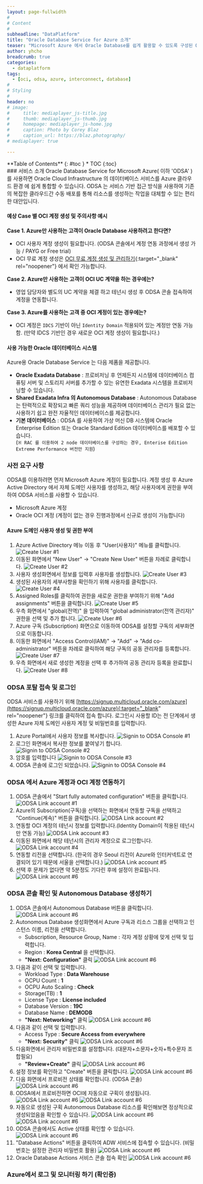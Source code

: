 ```yaml
---
layout: page-fullwidth
#
# Content
#
subheadline: "DataPlatform"
title: "Oracle Database Service for Azure 소개"
teaser: "Microsoft Azure 에서 Oracle Database를 쉽게 활용할 수 있도록 구성된 Oracle Database Service for Azure에 대해 알아봅니다."
author: yhcho
breadcrumb: true
categories:
  - dataplatform
tags:
  - [oci, odsa, azure, interconnect, database]
#
# Styling
#
header: no
# image:
#     title: mediaplayer_js-title.jpg
#     thumb: mediaplayer_js-thumb.jpg
#     homepage: mediaplayer_js-home.jpg
#     caption: Photo by Corey Blaz
#     caption_url: https://blaz.photography/
# mediaplayer: true

---
```


<div class="panel radius" markdown="1">
**Table of Contents**
{: #toc }
*  TOC
{:toc}
</div>
### 서비스 소개
Oracle Database Service for Microsoft Azure( 이하 'ODSA' )를 사용하면 Oracle Cloud Infrastructure 의 데이터베이스 서비스를 Azure 클라우드 환경 에 쉽게 통합할 수 있습니다. 
ODSA 는 서비스 기반 접근 방식을 사용하여 기존의 복잡한 클라우드간 수동 배포를 통해 리소스를 생성하는 작업을 대체할 수 있는 편리한 대안입니다.

#### 예상 Case 별 OCI 계정 생성 및 주의사항 예시

**Case 1. Azure만 사용하는 고객이 Oracle Database 사용하려고 한다면?**
- OCI 사용자 계정 생성이 필요합니다. (ODSA 콘솔에서 계정 연동 과정에서 생성 가능 / PAYG or Free trial)
- OCI 무료 계정 생성은 [OCI 무료 계정 생성 및 관리하기](/getting-started/free-oci-promotions/){:target="_blank" rel="noopener"} 에서 확인 가능합니다.

**Case 2. Azure만 사용하는 고객이 OCI UC 계약을 하는 경우에는?**
- 영업 담당자와 별도의 UC 계약을 체결 하고 테넌시 생성 후 ODSA 콘솔 접속하여 계정을 연동합니다.

**Case 3. Azure를 사용하는 고객 중 OCI 계정이 있는 경우에는?**
- OCI 계정은 `IDCS` 기반이 아닌 `Identity Domain` 적용되어 있는 계정만 연동 가능함. (만약 IDCS 기반인 경우 새로운 OCI 계정 생성이 필요합니다.)

#### 사용 가능한 Oracle 데이터베이스 시스템
Azure용 Oracle Database Service 는 다음 제품을 제공합니다.
- **Oracle Exadata Database** : 프로비저닝 후 언제든지 시스템에 데이터베이스 컴퓨팅 서버 및 스토리지 서버를 추가할 수 있는 유연한 Exadata 시스템을 프로비저닝할 수 있습니다.
- **Shared Exadata Infra 의 Autonomous Database** : Autonomous Database 는 탄력적으로 확장되고 빠른 쿼리 성능을 제공하며 데이터베이스 관리가 필요 없는 사용하기 쉽고 완전 자율적인 데이터베이스를 제공합니다.
- **기본 데이터베이스** : ODSA 를 사용하여 가상 머신 DB 시스템에 Oracle Enterprise Edition 또는 Oracle Standard Edition 데이터베이스를 배포할 수 있습니다.<br> 
(`※ RAC 를 이용하여 2 node 데이터베이스를 구성하는 경우, Enterise Edition Extreme Performance 버전만 지원`)

### 사전 요구 사항
ODSA를 이용하려면 먼저 Microsoft Azure 계정이 필요합니다. 계정 생성 후 Azure Active Directory 에서 자체 도메인 사용자를 생성하고, 해당 사용자에게 권한을 부여하여 ODSA 서비스를 사용할 수 있습니다.
- Microsoft Azure 계정
- Oracle OCI 계정 (계정이 없는 경우 진행과정에서 신규로 생성이 가능합니다)

#### Azure 도메인 사용자 생성 및 권한 부여
1. Azure Active Directory 메뉴 이동 후 "User(사용자)" 메뉴를 클릭합니다.
   ![Create User #1](/assets/img/dataplatform/azure-ad-create-user-1.png)
2. 이동된 화면에서 "New User" -> "Create New User" 버튼을 차례로 클릭합니다.
   ![Create User #2](/assets/img/dataplatform/azure-ad-create-user-2.png)
3. 사용자 생성화면에서 정보를 입력후 사용자를 생성합니다.
   ![Create User #3](/assets/img/dataplatform/azure-ad-create-user-3.png)
4. 생성된 사용자의 세부사항을 확인하기 위해 사용자를 클릭합니다.
   ![Create User #4](/assets/img/dataplatform/azure-ad-create-user-4.png)
5. Assigned Roles를 클릭하여 권한을 새로운 권한을 부여하기 위해 "Add assignments" 버튼을 클릭합니다.
   ![Create User #5](/assets/img/dataplatform/azure-ad-create-user-5.png)
6. 우측 화면에서 "global(전역)" 을 입력하여 "global administrator(전역 관리자)" 권한을 선택 및 추가 합니다.
   ![Create User #6](/assets/img/dataplatform/azure-ad-create-user-6.png)
7. Azure 구독 (Subscription) 화면으로 이동하여 ODSA를 설정할 구독의 세부화면으로 이동합니다.
8. 이동한 화면에서 "Access Control(IAM)" -> "Add" -> "Add co-administrator" 버튼을 차례로 클릭하여 해당 구독의 공동 관리자를 등록합니다.
   ![Create User #7](/assets/img/dataplatform/azure-ad-create-user-7.png)
9. 우측 화면에서 새로 생성한 계정을 선택 후 추가하여 공동 관리자 등록을 완료합니다.
   ![Create User #8](/assets/img/dataplatform/azure-ad-create-user-8.png)

### ODSA 포탈 접속 및 로그인
ODSA 서비스를 사용하기 위해 [https://signup.multicloud.oracle.com/azure](https://signup.multicloud.oracle.com/azure){:target="_blank" rel="noopener"} 링크를 클릭하여 접속 합니다.
로그인시 사용할 ID는 전 단계에서 생성한 Azure 자체 도메인 사용자 계정 및 비밀번호를 입력합니다.
1. Azure Portal에서 사용자 정보를 복사합니다.
   ![Signin to ODSA Console #1](/assets/img/dataplatform/oracle-odsa-signin-1.png)
2. 로그인 화면에서 복사한 정보를 붙여넣기 합니다.
   ![Signin to ODSA Console #2](/assets/img/dataplatform/oracle-odsa-signin-2.png)
3. 암호를 입력합니다
   ![Signin to ODSA Console #3](/assets/img/dataplatform/oracle-odsa-signin-3.png)
4. ODSA 콘솔에 로그인 되었습니다.
   ![Signin to ODSA Console #4](/assets/img/dataplatform/oracle-odsa-signin-4.png)

### ODSA 에서 Azure 계정과 OCI 계정 연동하기
1. ODSA 콘솔에서 "Start fully automated configuration" 버튼을 클릭합니다.
   ![ODSA Link account #1](/assets/img/dataplatform/oracle-odsa-link-account-0.png)
2. Azure의 Subscription(구독)을 선택하는 화면에서 연동할 구독을 선택하고 "Continue(계속)" 버튼을 클릭합니다.
   ![ODSA Link account #2](/assets/img/dataplatform/oracle-odsa-link-account-1.png)
3. 연동할 OCI 계정의 테넌시 정보를 입력합니다.(Identity Domain이 적용된 테넌시만 연동 가능)
   ![ODSA Link account #3](/assets/img/dataplatform/oracle-odsa-link-account-2.png)
4. 이동된 화면에서 해당 테넌시의 관리자 계정으로 로그인합니다.
   ![ODSA Link account #4](/assets/img/dataplatform/oracle-odsa-link-account-3.png)
5. 연동할 리전을 선택합니다. (한국의 경우 Seoul 리전이 Azure와 인터커넥트로 연결되어 있기 때문에 서울을 선택합니다.)
   ![ODSA Link account #5](/assets/img/dataplatform/oracle-odsa-link-account-5.png)
6. 선택 후 문제가 없다면 약 5분정도 기다린 후에 설정이 완료됩니다.
   ![ODSA Link account #6](/assets/img/dataplatform/oracle-odsa-link-account-6.png)

### ODSA 콘솔 확인 및 Autonomous Database 생성하기
1. ODSA 콘솔에서 Autonomous Database 버튼을 클릭합니다.
   ![ODSA Link account #6](/assets/img/dataplatform/oracle-odsa-service-console-1.png)
2. Autonomous Database 생성화면에서 Azure 구독과 리소스 그룹을 선택하고 인스턴스 이름, 리전을 선택합니다.
   - Subscription, Resource Group, Name : 각자 계정 상황에 맞게 선택 및 입력합니다.
   - Region : **Korea Central** 을 선택합니다.
   - **"Next: Configuration"** 클릭
   ![ODSA Link account #6](/assets/img/dataplatform/oracle-odsa-service-console-2.png)
3. 다음과 같이 선택 및 입력합니다.
   - Workload Type : **Data Warehouse**
   - OCPU Count : **1**
   - OCPU Auto Scaling : **Check**
   - Storage(TB) : **1**
   - License Type : **License included**
   - Database Version : **19C**
   - Database Name : **DEMODB**
   - **"Next: Networking"** 클릭
   ![ODSA Link account #6](/assets/img/dataplatform/oracle-odsa-service-console-3.png)
4. 다음과 같이 선택 및 입력합니다.
   - Access Type : **Secure Access from everywhere**
   - **"Next: Security"** 클릭
   ![ODSA Link account #6](/assets/img/dataplatform/oracle-odsa-service-console-4.png)
5. 다음화면에서 관리자 비밀번호를 설정합니다. (대문자+소문자+숫자+특수문자 조합필요)
   - **"Review+Create"** 클릭
   ![ODSA Link account #6](/assets/img/dataplatform/oracle-odsa-service-console-5.png)
6. 설정 정보를 확인하고 "Create" 버튼을 클릭합니다.
   ![ODSA Link account #6](/assets/img/dataplatform/oracle-odsa-service-console-6.png)
7. 다음 화면에서 프로비전 상태를 확인합니다. (ODSA 콘솔)
   ![ODSA Link account #6](/assets/img/dataplatform/oracle-odsa-service-console-7.png)
8. ODSA에서 프로비전하면 OCI에 자동으로 구획이 생성됩니다.
   ![ODSA Link account #6](/assets/img/dataplatform/oracle-odsa-service-console-8.png)
   ![ODSA Link account #6](/assets/img/dataplatform/oracle-odsa-service-console-9.png)
9. 자동으로 생성된 구획 Autonomous Database 리소스를 확인해보면 정상적으로 생성되었음을 확인할 수 있습니다.
   ![ODSA Link account #6](/assets/img/dataplatform/oracle-odsa-service-console-10.png)
   ![ODSA Link account #6](/assets/img/dataplatform/oracle-odsa-service-console-11.png)
10. ODSA 콘솔에서도 Active 상태를 확인할 수 있습니다.
    ![ODSA Link account #6](/assets/img/dataplatform/oracle-odsa-service-console-12.png)
11. "Database Actions" 버튼을 클릭하여 ADW 서비스에 접속할 수 있습니다. (비밀번호는 설정한 관리자 비밀번호 활용)
    ![ODSA Link account #6](/assets/img/dataplatform/oracle-odsa-service-console-13.png)
12. Oracle Database Actions 서비스 콘솔 접속 확인
    ![ODSA Link account #6](/assets/img/dataplatform/oracle-odsa-service-console-14.png)

### Azure에서 로그 및 모니터링 하기 (확인중)